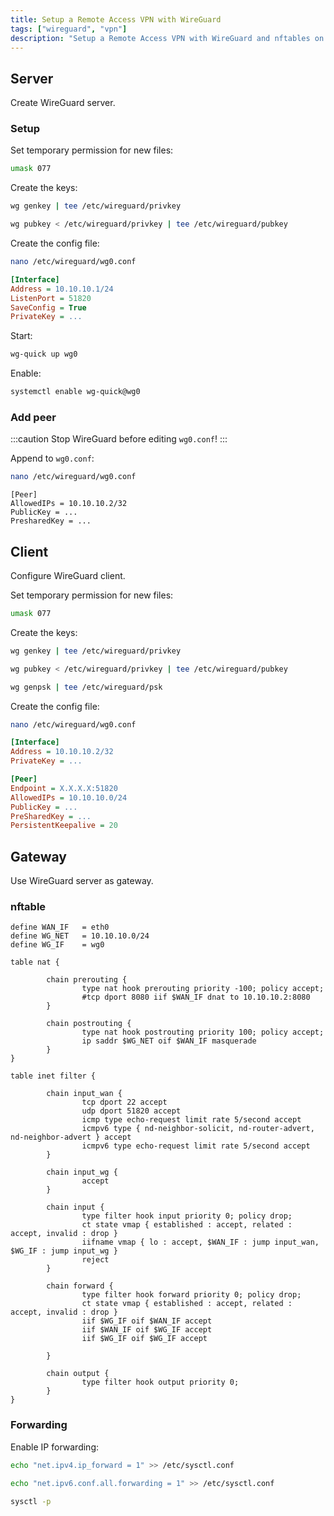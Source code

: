 ```yaml
---
title: Setup a Remote Access VPN with WireGuard
tags: ["wireguard", "vpn"]
description: "Setup a Remote Access VPN with WireGuard and nftables on Debain 12"
---
```


## Server

Create WireGuard server.

### Setup

Set temporary permission for new files:
```bash
umask 077
```

Create the keys:
```bash
wg genkey | tee /etc/wireguard/privkey
```

```bash
wg pubkey < /etc/wireguard/privkey | tee /etc/wireguard/pubkey
```

Create the config file:
```bash
nano /etc/wireguard/wg0.conf
```

```ini
[Interface]
Address = 10.10.10.1/24
ListenPort = 51820
SaveConfig = True
PrivateKey = ...
```

Start:
```bash
wg-quick up wg0
```

Enable:
```bash
systemctl enable wg-quick@wg0
```

### Add peer

:::caution
Stop WireGuard before editing `wg0.conf`!
:::

Append to `wg0.conf`:
```bash
nano /etc/wireguard/wg0.conf
```
```
[Peer]
AllowedIPs = 10.10.10.2/32
PublicKey = ...
PresharedKey = ...
```

## Client

Configure WireGuard client.

Set temporary permission for new files:
```bash
umask 077
```

Create the keys:
```bash
wg genkey | tee /etc/wireguard/privkey
```

```bash
wg pubkey < /etc/wireguard/privkey | tee /etc/wireguard/pubkey
```

```bash
wg genpsk | tee /etc/wireguard/psk
```

Create the config file:
```bash
nano /etc/wireguard/wg0.conf
```

```ini
[Interface]
Address = 10.10.10.2/32
PrivateKey = ...

[Peer]
Endpoint = X.X.X.X:51820
AllowedIPs = 10.10.10.0/24
PublicKey = ...
PreSharedKey = ...
PersistentKeepalive = 20
```

## Gateway

Use WireGuard server as gateway.

### nftable

```
define WAN_IF   = eth0
define WG_NET   = 10.10.10.0/24
define WG_IF    = wg0

table nat {

        chain prerouting {
                type nat hook prerouting priority -100; policy accept;
                #tcp dport 8080 iif $WAN_IF dnat to 10.10.10.2:8080
        }

        chain postrouting {
                type nat hook postrouting priority 100; policy accept;
                ip saddr $WG_NET oif $WAN_IF masquerade
        }
}

table inet filter {

        chain input_wan {
                tcp dport 22 accept
                udp dport 51820 accept
                icmp type echo-request limit rate 5/second accept
                icmpv6 type { nd-neighbor-solicit, nd-router-advert, nd-neighbor-advert } accept
                icmpv6 type echo-request limit rate 5/second accept
        }

        chain input_wg {
                accept
        }

        chain input {
                type filter hook input priority 0; policy drop;
                ct state vmap { established : accept, related : accept, invalid : drop }
                iifname vmap { lo : accept, $WAN_IF : jump input_wan, $WG_IF : jump input_wg }
                reject
        }

        chain forward {
                type filter hook forward priority 0; policy drop;
                ct state vmap { established : accept, related : accept, invalid : drop }
                iif $WG_IF oif $WAN_IF accept
                iif $WAN_IF oif $WG_IF accept
				iif $WG_IF oif $WG_IF accept

        }

        chain output {
                type filter hook output priority 0;
        }
}
```

### Forwarding

Enable IP forwarding:
```bash
echo "net.ipv4.ip_forward = 1" >> /etc/sysctl.conf
```

```bash
echo "net.ipv6.conf.all.forwarding = 1" >> /etc/sysctl.conf
```

```bash
sysctl -p
```
